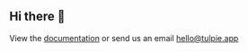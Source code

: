 ## Hi there 👋

View the [documentation](https://help.tulpie.app/) or send us an email hello@tulpie.app

